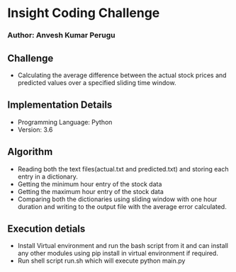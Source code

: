 # Insight Coding Challenge

### Author: Anvesh Kumar Perugu

## Challenge

* Calculating the average difference between the actual stock prices and predicted values over a specified sliding time window.

## Implementation Details

* Programming Language: Python
* Version: 3.6

## Algorithm

* Reading both the text files(actual.txt and predicted.txt) and storing each entry in a dictionary.
* Getting the minimum hour entry of the stock data
* Getting the maximum hour entry of the stock data
* Comparing both the dictionaries using sliding window with one hour duration and writing to the output file with the average error calculated.

## Execution detials

* Install Virtual environment and run the bash script from it and can install any other modules using pip install in virtual environment if required.
* Run shell script run.sh which will execute python main.py

